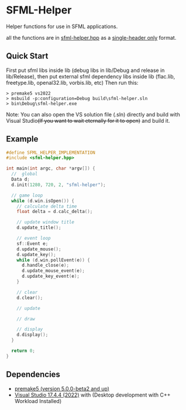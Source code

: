 # SFML-Helper

Helper functions for use in SFML applications.

all the functions are in [sfml-helper.hpp](./include/sfml-helper.hpp) as a [single-header only](https://github.com/nothings/stb) format.

## Quick Start

First put sfml libs inside lib (debug libs in lib/Debug and release in lib/Release), then put external sfml dependency libs inside lib (flac.lib, freetype.lib, openal32.lib, vorbis.lib, etc)
Then run this:
```console
> premake5 vs2022
> msbuild -p:configuration=Debug build\sfml-helper.sln
> bin\Debug\sfml-helper.exe

```
Note: You can also open the VS solution file (.sln) directly and build with Visual Studio<s>(If you want to wait eternally for it to open)</s> and build it.

## Example
```c++
#define SFML_HELPER_IMPLEMENTATION
#include <sfml-helper.hpp>

int main(int argc, char *argv[]) {
  //  global
  Data d;
  d.init(1280, 720, 2, "sfml-helper");

  // game loop
  while (d.win.isOpen()) {
    // calculate delta time
    float delta = d.calc_delta();

    // update window title
    d.update_title();

    // event loop
    sf::Event e;
    d.update_mouse();
    d.update_key();
    while (d.win.pollEvent(e)) {
      d.handle_close(e);
      d.update_mouse_event(e);
      d.update_key_event(e);
    }

    // clear
    d.clear();

    // update

    // draw

    // display
    d.display();
  }

  return 0;
}

```


## Dependencies
- [premake5 (version 5.0.0-beta2 and up)](https://github.com/premake/premake-core/releases/download/v5.0.0-beta2/premake-5.0.0-beta2-windows.zip)
- [Visual Studio 17.4.4 (2022)](https://visualstudio.microsoft.com/vs/community/) with (Desktop development with C++ Workload Installed)
